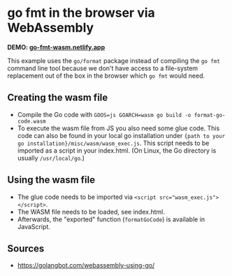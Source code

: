# go fmt in the browser via WebAssembly

**DEMO: [go-fmt-wasm.netlify.app](https://go-fmt-wasm.netlify.app)**

This example uses the `go/format` package instead of compiling the `go fmt` command line tool because we don't have access to a file-system replacement out of the box in the browser which `go fmt` would need.

## Creating the wasm file
- Compile the Go code with `GOOS=js GOARCH=wasm go build -o format-go-code.wasm`
- To execute the wasm file from JS you also need some glue code. This code can also be found in your local go installation under `{path to your go installation}/misc/wasm/wasm_exec.js`. This script needs to be imported as a script in your index.html. (On Linux, the Go directory is usually `/usr/local/go`.)

## Using the wasm file
- The glue code needs to be imported via `<script src="wasm_exec.js"></script>`.
- The WASM file needs to be loaded, see index.html.
- Afterwards, the "exported" function (`formatGoCode`) is available in JavaScript.

## Sources
- https://golangbot.com/webassembly-using-go/
